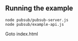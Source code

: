 ## Running the example

```
node pubsub/pubsub-server.js
node pubsub/example-api.js
```

Goto index.html